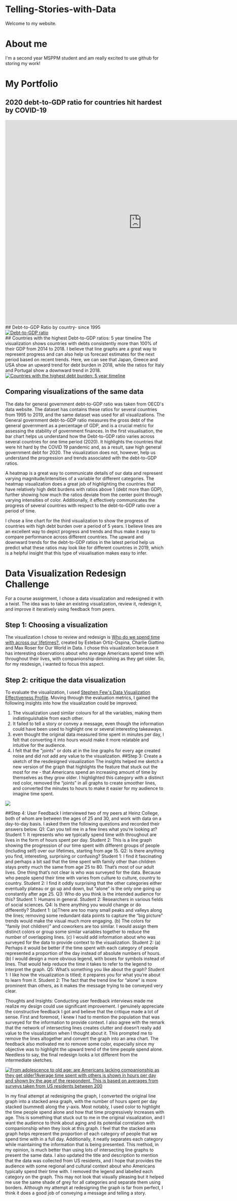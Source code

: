 # Telling-Stories-with-Data
Welcome to my website.
# About me
I'm a second year MSPPM student and am really excited to use github for storing my work!
# My Portfolio
## 2020 debt-to-GDP ratio for countries hit hardest by COVID-19
<iframe src="https://data.oecd.org/chart/7eXT" width="860" height="645" style="border: 0" mozallowfullscreen="true" webkitallowfullscreen="true" allowfullscreen="true"><a href="https://data.oecd.org/chart/7eXT" target="_blank">OECD Chart: General government debt, Total, % of GDP, Annual, 2020</a></iframe>
## Debt-to-GDP Ratio by country- since 1995
<div class='tableauPlaceholder' id='viz1699402240703' style='position: relative'><noscript><a href='#'><img alt='Debt-to-GDP ratio ' src='https:&#47;&#47;public.tableau.com&#47;static&#47;images&#47;Go&#47;Govt-GDP-debt&#47;Debt-to-GDPratio&#47;1_rss.png' style='border: none' /></a></noscript><object class='tableauViz'  style='display:none;'><param name='host_url' value='https%3A%2F%2Fpublic.tableau.com%2F' /> <param name='embed_code_version' value='3' /> <param name='site_root' value='' /><param name='name' value='Govt-GDP-debt&#47;Debt-to-GDPratio' /><param name='tabs' value='no' /><param name='toolbar' value='yes' /><param name='static_image' value='https:&#47;&#47;public.tableau.com&#47;static&#47;images&#47;Go&#47;Govt-GDP-debt&#47;Debt-to-GDPratio&#47;1.png' /> <param name='animate_transition' value='yes' /><param name='display_static_image' value='yes' /><param name='display_spinner' value='yes' /><param name='display_overlay' value='yes' /><param name='display_count' value='yes' /><param name='language' value='en-US' /></object></div>
<script type='text/javascript'>
  var divElement = document.getElementById('viz1699402240703');
  var vizElement = divElement.getElementsByTagName('object')[0];
  vizElement.style.width='100%';vizElement.style.height=(divElement.offsetWidth*0.75)+'px';
  var scriptElement = document.createElement('script');
  scriptElement.src = 'https://public.tableau.com/javascripts/api/viz_v1.js';
  vizElement.parentNode.insertBefore(scriptElement, vizElement);
</script>
## Countries with the highest Debt-to-GDP ratios: 5 year timeline
The visualization shows countries with debts consistently more than 100% of their GDP from 2014 to 2018. I believe that line graphs are a great way to represent progress and can also help us forecast estimates for the next period based on recent trends. Here, we can see that Japan, Greece and USA show an upward trend for debt burden in 2018, while the ratios for Italy and Portugal show a downward trend in 2018.
<div class='tableauPlaceholder' id='viz1699421618838' style='position: relative'><noscript><a href='#'><img alt='Countries with the highest debt burden: 5 year timeline ' src='https:&#47;&#47;public.tableau.com&#47;static&#47;images&#47;Hi&#47;HighestGovt-GDP-debtratios&#47;Sheet2&#47;1_rss.png' style='border: none' /></a></noscript><object class='tableauViz'  style='display:none;'><param name='host_url' value='https%3A%2F%2Fpublic.tableau.com%2F' /> <param name='embed_code_version' value='3' /> <param name='site_root' value='' /><param name='name' value='HighestGovt-GDP-debtratios&#47;Sheet2' /><param name='tabs' value='no' /><param name='toolbar' value='yes' /><param name='static_image' value='https:&#47;&#47;public.tableau.com&#47;static&#47;images&#47;Hi&#47;HighestGovt-GDP-debtratios&#47;Sheet2&#47;1.png' /> <param name='animate_transition' value='yes' /><param name='display_static_image' value='yes' /><param name='display_spinner' value='yes' /><param name='display_overlay' value='yes' /><param name='display_count' value='yes' /><param name='language' value='en-US' /><param name='filter' value='publish=yes' /></object></div>
<script type='text/javascript'>
  var divElement = document.getElementById('viz1699421618838');
  var vizElement = divElement.getElementsByTagName('object')[0];
  vizElement.style.width='100%';vizElement.style.height=(divElement.offsetWidth*0.75)+'px';
  var scriptElement = document.createElement('script'); 
  scriptElement.src = 'https://public.tableau.com/javascripts/api/viz_v1.js';
  vizElement.parentNode.insertBefore(scriptElement, vizElement);
</script>

## Comparing visualizations of the same data
The data for general government debt-to-GDP ratio was taken from OECD's data website. The dataset has contains these ratios for several countries from 1995 to 2019, and the same dataset was used for all  visualizations. The General government debt-to-GDP ratio measures the gross debt of the general government as a percentage of GDP, and is a crucial metric for assessing the stability of government finances.
In the first visualisation, the bar chart helps us understand how the Debt-to-GDP ratio varies across several countries for one time period (2020). It highlights the countries that were hit hard by the COVID 19 pandemic and, as a result, saw high general government debt for 2020. The visualization does not, however, help us understand the progression and trends associated with the debt-to-GDP ratios.

A heatmap is a great way to communicate details of our data and represent varying magnitude/intensities of a variable for different categories. The heatmap visualization does a great job of highlighting the countries that have relatively high debt burdens with ratios above 1 (debt more than GDP), further showing how much the ratios deviate from the center point through varying intensities of color. Additionally, it effectively communicates the progress of several countries with respect to the debt-to-GDP ratio over a period of time.

I chose a line chart for the third visualization to show the progress of countries with high debt burden over a period of 5 years. I believe lines are an excellent way to depict progress and trends and thus make it easy to compare performance across different countries. The upward and downward trends for the debt-to-GDP ratios in the latest period help us predict what these ratios may look like for different countries in 2019, which is a helpful insight that this type of visualisation makes easy to infer.

# Data Visualization Redesign Challenge

For a course assignment, I chose a data visualization and redesigned it with a twist. The idea was to take an existing visualization, review it, redesign it, and improve it iteratively using feedback from peers.

## Step 1: Choosing a visualization
The visualization I chose to review and redesign is [Who do we spend time with across our lifetimes?](https://ourworldindata.org/time-use#who-do-we-spend-time-with-across-our-lifetime),
created by Esteban Ortiz-Ospina, Charlie Giattino and Max Roser for Our World in Data. I chose this visualization because it has interesting observations about who average Americans spend time with throughout their lives, with companionship diminishing as they get older. So, for my resdesign, i wanted to focus this aspect.
## Step 2: critique the data visualization
To evaluate the visualization, I used [Stephen Few's Data Visualization Effectiveness Profile](http://www.perceptualedge.com/articles/visual_business_intelligence/data_visualization_effectiveness_profile.pdf). Moving through the evaluation metrics, I gained the following insights into how the visualization could be improved:
1) The visualization used similar colours for all the variables, making them indistinguishable from each other.
2) It failed to tell a story or convey a message, even though the information could have been used to highlight one or several interesting takeaways.
3) even thought the original data measured time spent in minutes per day, I felt that converting it into hours would make it more relatable and intuitive for the audience.
4) I felt that the "joints" or dots at in the line graphs for every age created noise and did not add any value to the visualization.
##Step 3: Create a sketch of the resdesigned visualization
The insights helped me sketch a new version of the graph that highlights the feature that stuck out the most for me - that Americans spend an increasing amount of time by themselves as they grow older. I highlighted this category with a distinct red color, removed the “joints” in all graphs to create smoother lines, and converted the minutes to hours to make it easier for my audience to imagine time spent.
 
![](https://github.com/fmisbah/Telling-Stories-with-Data/blob/main/time%20spent.png?raw=true)
 

##Step 4: User Feedback
I interviewed two of my peers at Heinz College, both of whom are between the ages of 25 and 30, and work with data on a day-to-day basis. I asked them the following questions and recorded their answers below.
Q1: Can you tell me in a few lines what you’re looking at?
Student 1: It represents who we typically spend time with throughout are lives in the form of hours spent per day.
Student 2: This is a line graph showing the progression of our time spent with different groups of people (including self) over our lifetimes, starting from age 15.
Q2:  Is there anything you find, interesting,  surprising or confusing?
Student 1: I find it fascinating and perhaps a bit sad that the time spent with family other than children stays pretty much the same from age 25 to 80. That’s most of our adult lives.
One thing that’s not clear is who was surveyed for the data. Because who people spend their time with varies from culture to culture, country to country.
Student 2: I find it oddly surprising that the other categories either eventually plateau or go up and down, but “alone” is the only one going up constantly after age 25.
Q3: Who do you think is the intended audience for this?
Student 1: Humans in general.
Student 2: Researchers in various fields of social sciences.
Q4: Is there anything you would change or do differently?
Student 1: 
(a)There are too many small peaks and valleys along the lines; removing some redundant data points to capture the “big picture” trends would make the visual much more engaging.
(b) The colors for “family (not children)” and coworkers are too similar. I would assign them distinct colors or group some similar variables together to reduce the number of overlapping lines.
(c) I would add information about who was surveyed for the data to provide context to the visualization.
Student 2:
(a) Perhaps it would be better if the time spent with each category of people represented a proportion of the day instead of absolute numbers of hours.
(b) I would design a more obvious legend, with boxes for symbols instead of lines. That would help reduce the time it takes to refer to the legend to interpret the graph.
Q5: What’s something you like about the graph?
Student 1: I like how the visualization is titled; it prepares you for what you’re about to learn from it.
Student 2: The fact that the trend line for “alone” is more prominent than others, as it makes the message trying to be conveyed very clear.

Thoughts and Insights: Conducting user feedback interviews made me realize my design could use significant improvement. I genuinely appreciate the constructive feedback I got and believe that the critique made a lot of sense. First and foremost, I knew I had to mention the population that was surveyed for the information to provide context.
I also agree with the remark that the network of intersecting lines creates clutter and doesn’t really add value to the visualization when I thought about it.  This prompted me to remove the lines altogether and convert the graph into an area chart.
The feedback also motivated me to remove some color, especially since my objective was to highlight the upward trend of the time people spend alone. Needless to say, the final redesign looks a lot different from the intermediate sketches.


<div class='tableauPlaceholder' id='viz1700100979869' style='position: relative'><noscript><a href='#'><img alt='From adolescence to old age: are Americans lacking companionship as they get older?Average time spent with others is shown in hours per day and shown by the age of the respondent. This is based on averages from surveys taken from US residents between 200 ' src='https:&#47;&#47;public.tableau.com&#47;static&#47;images&#47;Wh&#47;WhoAmericansspendtheirtimewith_17000985411740&#47;Sheet1&#47;1_rss.png' style='border: none' /></a></noscript><object class='tableauViz'  style='display:none;'><param name='host_url' value='https%3A%2F%2Fpublic.tableau.com%2F' /> <param name='embed_code_version' value='3' /> <param name='site_root' value='' /><param name='name' value='WhoAmericansspendtheirtimewith_17000985411740&#47;Sheet1' /><param name='tabs' value='no' /><param name='toolbar' value='yes' /><param name='static_image' value='https:&#47;&#47;public.tableau.com&#47;static&#47;images&#47;Wh&#47;WhoAmericansspendtheirtimewith_17000985411740&#47;Sheet1&#47;1.png' /> <param name='animate_transition' value='yes' /><param name='display_static_image' value='yes' /><param name='display_spinner' value='yes' /><param name='display_overlay' value='yes' /><param name='display_count' value='yes' /><param name='language' value='en-US' /><param name='filter' value='publish=yes' /></object></div>                <script type='text/javascript'>                    var divElement = document.getElementById('viz1700100979869');
var vizElement = divElement.getElementsByTagName('object')[0];
vizElement.style.width='100%';vizElement.style.height=(divElement.offsetWidth*0.75)+'px';
var scriptElement = document.createElement('script');
scriptElement.src = 'https://public.tableau.com/javascripts/api/viz_v1.js';
vizElement.parentNode.insertBefore(scriptElement, vizElement);
</script>

In my final attempt at redesigning the graph, I converted the original line graph into a stacked area graph, with the number of hours spent per day stacked (summed) along the y-axis. Most notably, I used color to highlight the time people spend alone and how that time progressively increases with age. This is something that stuck out to me in the original visualization, and I want the audience to think about aging and its potential correlation with companionship when they look at this graph. 
I feel that the stacked area graph helps represent the proportion of each category of people that we spend time with in a full day. Additionally,  it neatly separates each category while maintaining the information that is being presented. This method, in my opinion, is much better than using lots of intersecting line graphs to present the same data.
I also updated the title and description to mention that the data was collected from US residents, and I hope that provides the audience with some regional and cultural context about who Americans typically spend their time with. 
I removed the legend and labelled each category on the graph. This may not look that visually pleasing but it helped me use the same shade of grey for all categories and separate them using borders. 
Although my attempt at redesigning the graph is far from perfect, I think it does a good job of conveying a message and telling a story. 
